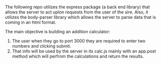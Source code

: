 The following repo utilizes the express package (a back end library) that allows the server to act uplon requests from the user of the sire. 
Also, it utilizes the body-parser library which allows the server to parse data that is coming in an html format. 

The main objective is building an addition calculator: 
1. The user when they go to port 3000 they are required to enter two numbers and clicking submit.
2. That info will be used by the server in its calc.js mainly with an app.post method which will perfrom the calculations and return the results. 

